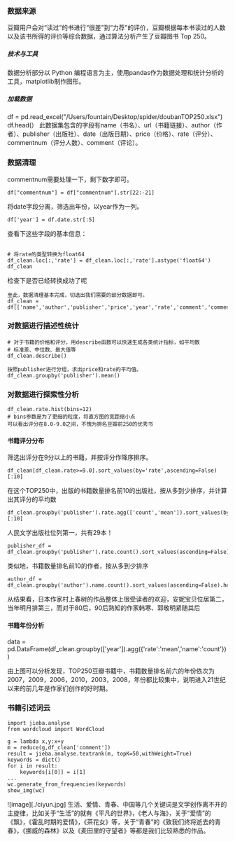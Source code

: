 ### 数据来源

豆瓣用户会对“读过”的书进行“很差”到“力荐”的评价，豆瓣根据每本书读过的人数以及该书所得的评价等综合数据，通过算法分析产生了豆瓣图书 Top 250。

##### 技术与工具

数据分析部分以 Python 编程语言为主，使用pandas作为数据处理和统计分析的工具，matplotlib制作图形。

##### 加载数据

df = pd.read_excel("/Users/fountain/Desktop/spider/doubanTOP250.xlsx")
df.head(）
此数据集包含的字段有name（书名）、url（书籍链接）、author（作者）、publisher（出版社）、date（出版日期）、price（价格）、rate（评分）、commentnum（评分人数）、comment（评论）。

### 数据清理

commentnum需要处理一下，剩下数字即可。
```
df["commentnum"] = df["commentnum"].str[22:-21]
```
将date字段分离，筛选出年份，以year作为一列。
```
df['year'] = df.date.str[:5]
```

查看下这些字段的基本信息：

```

# 将rate的类型转换为float64
df_clean.loc[:,'rate'] = df_clean.loc[:,'rate'].astype('float64')
df_clean
```

检查下是否已经转换成功了呢

```
至此，数据清理基本完成，切选出我们需要的部分数据即可。
df_clean = df[['name','author','publisher','price','year','rate','comment','commentnum']]
```

### 对数据进行描述性统计

```
# 对于书籍的价格和评分，用describe函数可以快速生成各类统计指标，如平均数
# 标准差、中位数、最大值等
df_clean.describe()

按照publisher进行分组，求出price和rate的平均值。
df_clean.groupby('publisher').mean()
```

### 对数据进行探索性分析

```
df_clean.rate.hist(bins=12)
# bins参数是为了更细的粒度，将直方图的宽距缩小点
可以看出评分在8.0-9.0之间，不愧为排名豆瓣前250的优秀书
```

#### 书籍评分分布
筛选出评分在9分以上的书籍，并按评分作降序排序。
```
df_clean[df_clean.rate>=9.0].sort_values(by='rate',ascending=False)[:10]
```

在这个TOP250中，出版的书籍数量排名前10的出版社，按从多到少排序，并计算出其评分的平均数
```
df_clean.groupby('publisher').rate.agg(['count','mean']).sort_values(by='count',ascending=False)[:10]
```
人民文学出版社位列第一，共有29本！

```
publisher_df = df_clean.groupby('publisher').rate.count().sort_values(ascending=False).head(20)
```

类似地，书籍数量排名前10的作者，按从多到少排序
```
author_df = df_clean.groupby('author').name.count().sort_values(ascending=False).head(20)
```

从结果看，日本作家村上春树的作品整体上很受读者的欢迎，安妮宝贝位居第二，当年明月排第三，而对于80后，90后熟知的作家韩寒、郭敬明紧随其后


#### 书籍年份分析
data = pd.DataFrame(df_clean.groupby(['year']).agg({'rate':'mean','name':'count'}))


由上图可以分析发现，TOP250豆瓣书籍中，书籍数量排名前六的年份依次为2007，2009，2006，2010，2003，2008，年份都比较集中，说明进入21世纪以来的前几年是作家们创作的好时期。

### 书籍引述词云

```
import jieba.analyse
from wordcloud import WordCloud

g = lambda x,y:x+y
m = reduce(g,df_clean['comment'])
result = jieba.analyse.textrank(m, topK=50,withWeight=True)
keywords = dict()
for i in result:
    keywords[i[0]] = i[1]
...
wc.generate_from_frequencies(keywords)
show_img(wc)
```
![image][./ciyun.jpg]
生活、爱情、青春、中国等几个关键词是文学创作离不开的主旋律，比如关于“生活”的就有《平凡的世界》，《老人与海》，关于“爱情”的《飘》，《霍乱时期的爱情》，《茶花女》等，关于“青春”的《致我们终将逝去的青春》，《挪威的森林》以及《麦田里的守望者》等都是我们比较熟悉的作品。
